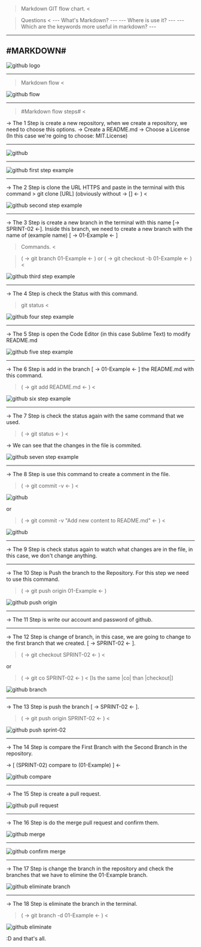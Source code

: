 > Markdown GIT flow chart. <

> Questions <
 --- What's Markdown? ---
 --- Where is use it? ---
 --- Which are the keywords more useful in markdown? ---

 ---
#MARKDOWN#
 ---

 ![github logo](https://www.pngitem.com/pimgs/m/128-1280162_github-logo-png-cat-transparent-png.png) 


 ----

 > Markdown flow <

 ![github flow](https://nellmedina.github.io/assets/img/github-auto-ssh.png)

 ---

> #Markdown flow steps# <

-> The 1 Step is create a new repository, when we create a repository, we need to choose this options.
		-> Create a README.md
		-> Choose a License (In this case we're going to choose: MIT.License)

---

![github](https://www.softwarelab.it/wp-content/uploads/2018/10/newrepo.png)

----

![github first step example](https://guides.github.com/activities/hello-world/create-new-repo.png)

---

-> The 2 Step is clone the URL HTTPS and paste in the terminal with this command > git clone [URL] (obviously without -> [] <- ) <

![github second step example](https://desarrolloweb.com/archivoimg/general/4494.png)


---

-> The 3 Step is create a new branch in the terminal with this name [-> SPRINT-02 <-]. Inside this branch, we need to create a new branch with the name of (example name) [ -> 01-Example <- ] 

> Commands. <

> ( -> git branch 01-Example <- )
			or
( -> git checkout -b 01-Example <- ) <

![github third step example](https://storage.googleapis.com/cdn.thenewstack.io/media/2018/05/c057fff7-screen-shot-2018-05-17-at-4.18.10-pm.png)


---

-> The 4 Step is check the Status with this command.
> git status <

![github four step example](https://miro.medium.com/max/1668/1*zLxE3Deuc2ePubedcXvlnQ.png)


---

-> The 5 Step is open the Code Editor (in this case Sublime Text) to modify README.md

![github five step example](https://i.imgur.com/SMlvRYL.png)


---

-> The 6 Step is add in the branch [ -> 01-Example <- ] the README.md with this command.

> ( -> git add README.md <- ) <

![github six step example](https://miro.medium.com/max/1668/1*zLxE3Deuc2ePubedcXvlnQ.png)


---

-> The 7 Step is check the status again with the same command that we used. 
> ( -> git status <- ) < 

-> We can see that the changes in the file is commited.

![github seven step example](https://styde.net/wp-content/uploads/2015/04/git-add-all-status.png)


---

-> The 8 Step is use this command to create a comment in the file.
> ( -> git commit -v <- ) <

![github](https://i.stack.imgur.com/G2b0d.png)

or

> ( -> git commit -v "Add new content to README.md" <- ) <

![github](https://encrypted-tbn0.gstatic.com/images?q=tbn:ANd9GcT0MEFQeDtkDiNHeBt_skTFQi6sO0W1uQ5KnA&usqp=CAU)


---

-> The 9 Step is check status again to watch what changes are in the file, in this case, we don't change anything.

---

-> The 10 Step is Push the branch to the Repository. For this step we need to use this command.

> ( -> git push origin 01-Example <- )

![github push origin](https://i.stack.imgur.com/SKoea.png)


---

-> The 11 Step is write our account and password of github.

---

-> The 12 Step is change of branch, in this case, we are going to change to the first branch that we created. [ -> SPRINT-02 <- ].

> ( -> git checkout SPRINT-02 <- ) <

or

> ( -> git co SPRINT-02 <- ) < [Is the same |co|  than |checkout|]

![github branch](https://www.jquery-az.com/wp-content/uploads/2018/06/2.0_3-Git-checkout-branch.png)


---

-> The 13 Step is push the branch [ -> SPRINT-02 <- ].

> ( -> git push origin SPRINT-02 <- ) <

![github push sprint-02](https://david-estevez.gitbooks.io/the-git-the-bad-and-the-ugly/content/assets/04_git_push.png)


---

-> The 14 Step is compare the First Branch with the Second Branch in the repository.

-> [ (SPRINT-02) compare to (01-Example) ] <-

![github compare](https://docs.github.com/assets/images/help/pull_requests/pull-request-review-edit-branch.png)


---

-> The 15 Step is create a pull request.

![github pull request](https://zellwk.com/images/2018/submit-pr/pull-request-open.png)


---

-> The 16 Step is do the merge pull request and confirm them.

![github merge](https://www.earthdatascience.org/images/earth-analytics/git-version-control/github-close-pull-request.png)

---

![github confirm merge](https://docs.github.com/assets/images/help/pull_requests/merge_box/pullrequest-commitmessage.png)


---

-> The 17 Step is change the branch in the repository and check the branches that we have to elimine the 01-Example branch. 

![github eliminate branch](https://explainexampleimages.s3.ap-south-1.amazonaws.com/delete-git-branch/delete-git-branch-remotely-ui.PNG)


---

-> The 18 Step is eliminate the branch in the terminal.

> ( -> git branch -d 01-Example <- ) < 

![github eliminate](https://linuxconfig.org/images/01-git-delete-branch.png)



:D and that's all.
